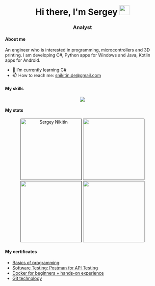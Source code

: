 <h1 align="center">Hi there, I'm Sergey
<img src="https://github.com/blackcater/blackcater/raw/main/images/Hi.gif" height="32"/></h1>
<h3 align="center">Analyst</h3>

#### About me

An engineer who is interested in programming, microcontrollers and 3D printing. I am developing C#, Python apps for Windows and Java, Kotlin apps for Android.

- 🌱 I’m currently learning C#
- 📫 How to reach me: <a href="mailto:snikitin.de@gmail.com">snikitin.de@gmail.com</a>

#### My skills

<p align="center">
  <a href="https://skillicons.dev">
    <img src="https://skillicons.dev/icons?i=linux,git,docker,grafana,postgres,postman,powershell,html,js,py,cpp,cs" />
  </a>
</p>

#### My stats

<p align="center">
  <a href=""><img height=200 src="http://github-profile-summary-cards.vercel.app/api/cards/profile-details?username=snikitin-de&theme=dark" alt="Sergey Nikitin"/></a>
  <a href=""><img height=200 src="https://github-readme-stats-sigma-five.vercel.app/api?username=snikitin-de&theme=dark&show_icons=true&hide_border=true&count_private=true"/></a>
  <a href=""><img height=200 src="https://github-readme-streak-stats.herokuapp.com/?user=snikitin-de&theme=dark&hide_border=true"/></a>
  <a href=""><img height=200 src="https://github-readme-stats-sigma-five.vercel.app/api/top-langs/?username=snikitin-de&theme=dark&show_icons=true&hide_border=true&layout=compact&hide=Inno%20Setup"/></a>
</p>

#### My certificates

- [Basics of programming](https://stepik.org/cert/1877348?lang=en)
- [Software Testing: Postman for API Testing](https://stepik.org/cert/2108518?lang=en)
- [Docker for beginners + hands-on experience](https://stepik.org/cert/2142747?lang=en)
- [Git technology](https://stepik.org/cert/2155848?lang=en)
